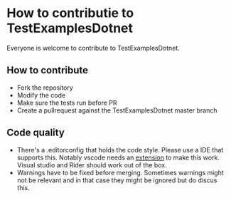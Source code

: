 # How to contributie to TestExamplesDotnet

Everyone is welcome to contribute to TestExamplesDotnet. 

## How to contribute

- Fork the repository
- Modify the code
- Make sure the tests run before PR
- Create a pullrequest against the TestExamplesDotnet master branch

## Code quality

- There's a .editorconfig that holds the code style. Please use a IDE that supports this. Notably vscode needs an [extension](https://marketplace.visualstudio.com/items?itemName=EditorConfig.EditorConfig) to make this work. Visual studio and Rider should work out of the box.
- Warnings have to be fixed before merging. Sometimes warnings might not be relevant and in that case they might be ignored but do discus this.
